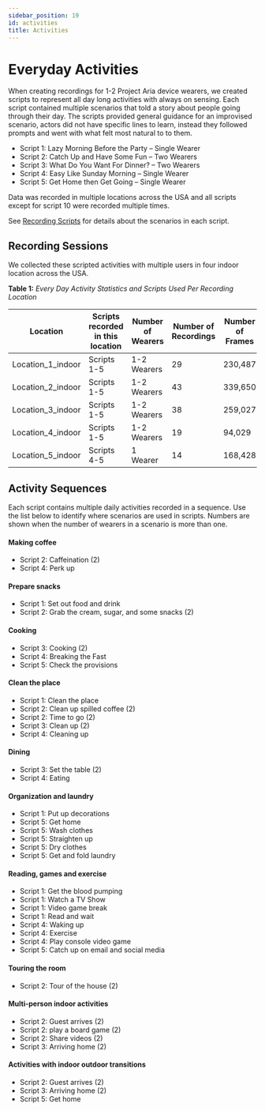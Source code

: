 ```yaml
---
sidebar_position: 19
id: activities
title: Activities
---
```

# Everyday Activities

When creating recordings for 1-2 Project Aria device wearers, we created scripts to represent all day long activities with always on sensing. Each script contained multiple scenarios that told a story about people going through their day. The scripts provided general guidance for an improvised scenario, actors did not have specific lines to learn, instead they followed prompts and went with what felt most natural to to them.


* Script 1: Lazy Morning Before the Party – Single Wearer
* Script 2: Catch Up and Have Some Fun – Two Wearers
* Script 3: What Do You Want For Dinner? – Two Wearers
* Script 4: Easy Like Sunday Morning – Single Wearer
* Script 5: Get Home then Get Going – Single Wearer

Data was recorded in multiple locations across the USA and all scripts except for script 10 were recorded multiple times.

See [Recording Scripts](pilotdata/everyday/scripts.md) for details about the scenarios in each script.


## Recording Sessions

We collected these scripted activities with multiple users in four indoor location across the USA.


**Table 1:** *Every Day Activity Statistics and Scripts Used Per Recording Location*

|Location  |Scripts recorded in this location  |Number of Wearers  |Number of Recordings  |Number of Frames  |Number of RGB Frames  |Total duration (hours)  |
|---  |---  |---  |---  |---  |---  |---  |
|Location_1_indoor  |Scripts 1-5  |1-2 Wearers  |29  |230,487  |115,235  |1.6  |
|Location_2_indoor  |Scripts 1-5  |1-2 Wearers  |43  |339,650  |169,824  |2.3  |
|Location_3_indoor  |Scripts 1-5  |1-2 Wearers  |38  |259,027  |129,514  |1.7  |
|Location_4_indoor  |Scripts 1-5  |1-2 Wearers  |19  |94,029  |47,015  |0.6  |
|Location_5_indoor  |Scripts 4-5  |1 Wearer  |14  |168,428  |84,214  |1.1  |


## Activity Sequences

Each script contains multiple daily activities recorded in a sequence. Use the list below to identify where scenarios are used in scripts. Numbers are shown when the number of wearers in a scenario is more than one.

#### Making coffee

* Script 2: Caffeination (2)
* Script 4: Perk up

#### Prepare snacks

* Script 1: Set out food and drink
* Script 2: Grab the cream, sugar, and some snacks (2)

#### Cooking

* Script 3: Cooking (2)
* Script 4: Breaking the Fast
* Script 5: Check the provisions

#### Clean the place

* Script 1: Clean the place
* Script 2: Clean up spilled coffee (2)
* Script 2: Time to go (2)
* Script 3: Clean up (2)
* Script 4: Cleaning up

#### Dining

* Script 3: Set the table (2)
* Script 4: Eating

#### Organization and laundry

* Script 1: Put up decorations
* Script 5: Get home
* Script 5: Wash clothes
* Script 5: Straighten up
* Script 5: Dry clothes
* Script 5: Get and fold laundry

#### Reading, games and exercise

* Script 1: Get the blood pumping
* Script 1: Watch a TV Show
* Script 1: Video game break
* Script 1: Read and wait
* Script 4: Waking up
* Script 4: Exercise
* Script 4: Play console video game
* Script 5: Catch up on email and social media

#### Touring the room

* Script 2: Tour of the house (2)

#### Multi-person indoor activities

* Script 2: Guest arrives (2)
* Script 2: play a board game (2)
* Script 2: Share videos (2)
* Script 3: Arriving home (2)


#### Activities with indoor outdoor transitions

* Script 2: Guest arrives (2)
* Script 3: Arriving home (2)
* Script 5: Get home
